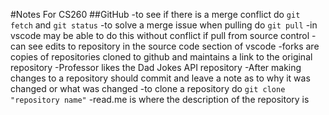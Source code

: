 #Notes For CS260
##GitHub
-to see if there is a merge conflict do `git fetch` and `git status`
-to solve a merge issue when pulling do `git pull`
-in vscode may be able to do this without conflict if pull from source control
-can see edits to repository in the source code section of vscode
-forks are copies of repositories cloned to github and maintains a link to the original repository
-Professor likes the Dad Jokes API repository
-After making changes to a repository should commit and leave a note as to why it was changed or what was changed
-to clone a repository do `git clone "repository name"`
-read.me is where the description of the repository is
